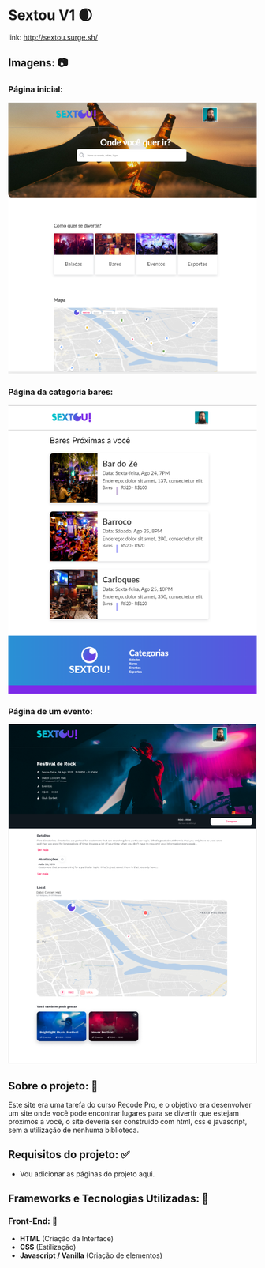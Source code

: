 # Sextou V1 🌒

link: http://sextou.surge.sh/

## Imagens: 📷

### <strong>Página inicial:</strong>

![Feed](src/assets/prints/inicial.png)

### <strong>Página da categoria bares:</strong>

![Post image](src/assets/prints/categoria-bares.png)

### <strong>Página de um evento:</strong>

![Post image](src/assets/prints/evento.png)

## Sobre o projeto: 📃

Este site era uma tarefa do curso Recode Pro, e o objetivo era desenvolver um site onde você pode encontrar lugares para se divertir que estejam próximos a você, o site deveria ser construído com html, css e javascript, sem a utilização de nenhuma biblioteca.

## Requisitos do projeto: ✅

- Vou adicionar as páginas do projeto aqui.

## Frameworks e Tecnologias Utilizadas: 🌌

### Front-End: 🎨

- <strong>HTML</strong> (Criação da Interface)
- <strong>CSS</strong> (Estilização)
- <strong>Javascript / Vanilla</strong> (Criação de elementos)
